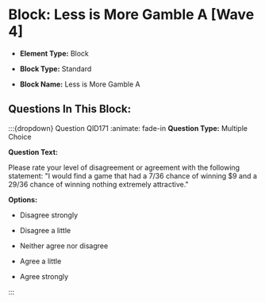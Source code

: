 # Block: Less is More Gamble A  [Wave 4]



- **Element Type:** Block


- **Block Type:** Standard


- **Block Name:** Less is More Gamble A 


## Questions In This Block:


:::{dropdown} Question QID171
:animate: fade-in
**Question Type:** Multiple Choice

**Question Text:**

Please rate your level of disagreement or agreement with the following statement: "I would find a game that had a 7/36 chance of winning $9 and a 29/36 chance of winning nothing extremely attractive."

**Options:**

* Disagree strongly

* Disagree a little

* Neither agree nor disagree

* Agree a little

* Agree strongly


:::



